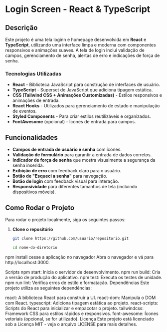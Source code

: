 # Login Screen - React & TypeScript

## Descrição

Este projeto é uma tela loginn e homepage desenvolvida em **React** e **TypeScript**, utilizando uma interface limpa e moderna com componentes responsivos e animações suaves. A tela de login inclui validação de campos, gerenciamento de senha, alertas de erro e indicações de força de senha.

### Tecnologias Utilizadas
- **React** - Biblioteca JavaScript para construção de interfaces de usuário.
- **TypeScript** - Superset de JavaScript que adiciona tipagem estática.
- **CSS (Tailwind CSS + Animações Customizadas)** - Estilos responsivos e animações de entrada.
- **React Hooks** - Utilizados para gerenciamento de estado e manipulação de eventos.
- **Styled Components** - Para criar estilos reutilizáveis e organizados.
- **FontAwesome** (opcional) - Ícones de entrada para campos.

## Funcionalidades

- **Campos de entrada de usuário e senha** com ícones.
- **Validação de formulário** para garantir a entrada de dados corretos.
- **Indicador de força de senha** que mostra visualmente a segurança da senha inserida.
- **Exibição de erro** com feedback claro para o usuário.
- **Botão de "Esqueci a senha"** para navegação.
- **Botão de login** com feedback visual para interação.
- **Responsividade** para diferentes tamanhos de tela (incluindo dispositivos móveis).

## Como Rodar o Projeto

Para rodar o projeto localmente, siga os seguintes passos:

1. **Clone o repositório**
   ```bash
   git clone https://github.com/usuario/repositorio.git

   cd nome-do-diretorio
npm install
cesse a aplicação no navegador Abra o navegador e vá para http://localhost:3000.

Scripts
npm start: Inicia o servidor de desenvolvimento.
npm run build: Cria a versão de produção do aplicativo.
npm test: Executa os testes de unidade.
npm run lint: Verifica erros de estilo e formatação.
Dependências
Este projeto utiliza as seguintes dependências:

react: A biblioteca React para construir a UI.
react-dom: Manipula o DOM com React.
typescript: Adiciona tipagem estática ao projeto.
react-scripts: Scripts do React para inicializar e empacotar o projeto.
tailwindcss: Framework CSS para estilos rápidos e responsivos.
font-awesome: Ícones vetoriais (opcional, se for utilizado).
Licença
Este projeto está licenciado sob a Licença MIT - veja o arquivo LICENSE para mais detalhes.


